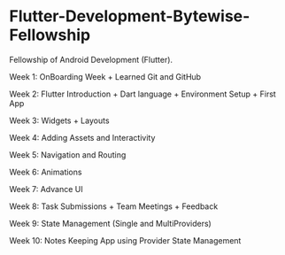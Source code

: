 # Flutter-Development-Bytewise-Fellowship

Fellowship of Android Development (Flutter).

Week 1: OnBoarding Week + Learned Git and GitHub

Week 2: Flutter Introduction + Dart language + Environment Setup + First App

Week 3: Widgets + Layouts

Week 4: Adding Assets and Interactivity

Week 5: Navigation and Routing

Week 6: Animations

Week 7: Advance UI

Week 8: Task Submissions + Team Meetings + Feedback

Week 9: State Management (Single and MultiProviders)

Week 10: Notes Keeping App using Provider State Management